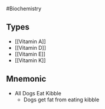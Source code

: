 #Biochemistry 
## Types
* [[Vitamin A]]
* [[Vitamin D]]
* [[Vitamin E]]
* [[Vitamin K]]
## Mnemonic
* All Dogs Eat Kibble
	* Dogs get fat from eating kibble